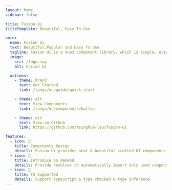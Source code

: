 ```yaml
---
layout: home
sidebar: false

title: Fusion Ui
titleTemplate: Beautiful, Easy To Use

hero:
  name: Fusion Ui
  text: Beautiful,Popular and Easy To Use
  tagline: Fusion Ui is a Vue3 component library, which is simple, elegant and beautiful to help you build your website quickly.
  image:
    src: /logo.svg
    alt: Fusion Ui

  actions:
    - theme: brand
      text: Get Started
      link: /langs/en/guide/quick-start

    - theme: alt
      text: View Components
      link: /langs/en/components/button

    - theme: alt
      text: View on GitHub
      link: https://github.com/tsinghua-lau/fusion-ui

features:
  - icon: 🧜
    title: Components Design
    details: Fusion Ui provides neat & beautiful crafted UI components.
  - icon: 🎡
    title: Introduce on demand
    details: Provide resolver to automatically import only used components.
  - icon: 💪
    title: TS Supported
    details: Support TypeScript & type checked & type inference.
---
```

